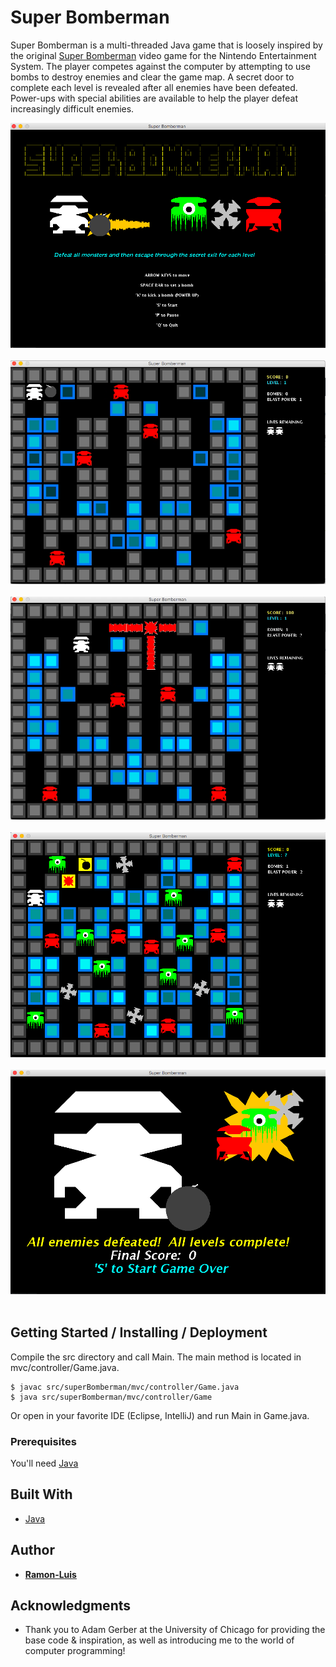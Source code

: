 # Super Bomberman

Super Bomberman is a multi-threaded Java game that is loosely inspired by the original [Super Bomberman](https://www.youtube.com/watch?v=Xef0tkXmSp4) video game for the Nintendo Entertainment System. The player competes against the computer by attempting to use bombs to destroy enemies and clear the game map. A secret door to complete each level is revealed after all enemies have been defeated. Power-ups with special abilities are available to help the player defeat increasingly difficult enemies.

<kbd>
	<img src="https://github.com/ramon-luis/super-bomberman/raw/master/demo/super-bomberman-screenshot-1.png">
</kbd>
<br />
<br />
<kbd>
	<img src="https://github.com/ramon-luis/super-bomberman/raw/master/demo/super-bomberman-screenshot-2.png">
</kbd>
<br />
<br />
<kbd>
	<img src="https://github.com/ramon-luis/super-bomberman/raw/master/demo/super-bomberman-screenshot-3.png">
</kbd>
<br />
<br />
<kbd>
	<img src="https://github.com/ramon-luis/super-bomberman/raw/master/demo/super-bomberman-screenshot-4.png">
</kbd>
<br />
<br />
<kbd>
	<img src="https://github.com/ramon-luis/super-bomberman/raw/master/demo/super-bomberman-screenshot-5.png">
</kbd>
<br />
<br />

## Getting Started / Installing / Deployment

Compile the src directory and call Main.  The main method is located in mvc/controller/Game.java.

```
$ javac src/superBomberman/mvc/controller/Game.java
$ java src/superBomberman/mvc/controller/Game
```

Or open in your favorite IDE (Eclipse, IntelliJ) and run Main in Game.java.

### Prerequisites

You'll need [Java](http://www.oracle.com/technetwork/java/javase/downloads/jre8-downloads-2133155.html)

## Built With

* [Java](http://www.oracle.com/technetwork/java/javase/downloads/jre8-downloads-2133155.html)

## Author

* [**Ramon-Luis**](https://github.com/ramon-luis)

## Acknowledgments

* Thank you to Adam Gerber at the University of Chicago for providing the base code & inspiration, as well as introducing me to the world of computer programming!